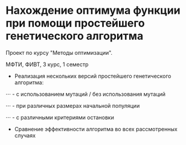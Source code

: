 # Нахождение оптимума функции при помощи простейшего генетического алгоритма

Проект по курсу "Методы оптимизации". 

МФТИ, ФИВТ, 3 курс, 1 семестр

* Реализация нескольких версий простейшего генетического алгоритма:

⋅⋅⋅ - с использованием мутаций / без использования мутаций

⋅⋅⋅ - при различных размерах начальной популяции

⋅⋅⋅ - с различными критериями остановки

* Сравнение эффективности алгоритма во всех рассмотренных случаях
